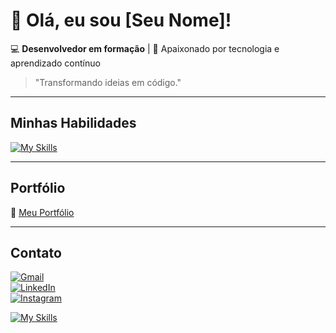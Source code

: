 # 👋 Olá, eu sou [Seu Nome]!

💻 **Desenvolvedor em formação** | 🚀 Apaixonado por tecnologia e aprendizado contínuo  

> "Transformando ideias em código."

---

## Minhas Habilidades  

[![My Skills](https://skillicons.dev/icons?i=html,css,js,c,mysql,py,figma,git,github,vscode,windows)](https://skillicons.dev)

---

## Portfólio  

🔗 [Meu Portfólio](https://seuportfolio.com)

---

## Contato  

[![Gmail](https://skillicons.dev/icons?i=gmail)](mailto:seuemail@email.com)  
[![LinkedIn](https://skillicons.dev/icons?i=linkedin)](https://linkedin.com/in/seulinkedin)  
[![Instagram](https://skillicons.dev/icons?i=instagram)](https://instagram.com/seuinstagram)  


[![My Skills](https://skillicons.dev/icons?i=gmail,linkedin,instagram)](https://skillicons.dev)
